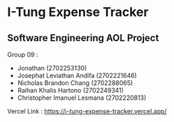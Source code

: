 # I-Tung Expense Tracker

## Software Engineering AOL Project

Group 09 :
- Jonathan (2702253130)
- Josephat Leviathan Andifa (2702221646)
- Nicholas Brandon Chang (2702288065)
- Raihan Khalis Hartono (2702249341)
- Christopher Imanuel Lesmana (2702220813)

Vercel Link : https://i-tung-expense-tracker.vercel.app/
